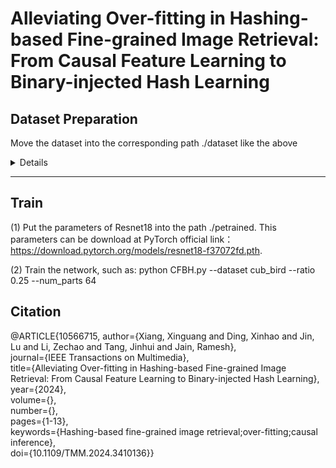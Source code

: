# Alleviating Over-fitting in Hashing-based Fine-grained Image Retrieval: From Causal Feature Learning to Binary-injected Hash Learning

Dataset Preparation
---
Move the dataset into the corresponding path ./dataset like the above <br>
<details>
<summary>Details</summary>

```python
|--dataset
  |--cub_bird
    |--images 
         |--001...
         |--002... 
         ... 
    |--classes.txt 
    |--image_class_labels.txt 
    |--image.txt 
    |--train_test_split.txt
    |--cub_bird_test.txt
    |--cub_bird_train.txt
```
</details>




---
Train
---
(1) Put the parameters of Resnet18 into the path ./petrained. This parameters can be download at PyTorch official link：https://download.pytorch.org/models/resnet18-f37072fd.pth. <br>

(2) Train the network, such as: python CFBH.py --dataset cub_bird --ratio 0.25 --num_parts 64 	 <br>

Citation
---
@ARTICLE{10566715,
  author={Xiang, Xinguang and Ding, Xinhao and Jin, Lu and Li, Zechao and Tang, Jinhui and Jain, Ramesh},   
  journal={IEEE Transactions on Multimedia},   
  title={Alleviating Over-fitting in Hashing-based Fine-grained Image Retrieval: From Causal Feature Learning to Binary-injected Hash Learning},     
  year={2024},    
  volume={},    
  number={},      
  pages={1-13},       
  keywords={Hashing-based fine-grained image retrieval;over-fitting;causal inference},      
  doi={10.1109/TMM.2024.3410136}}

